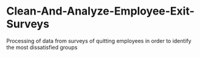 # Clean-And-Analyze-Employee-Exit-Surveys

Processing of data from surveys of quitting employees in order to identify the most dissatisfied groups
